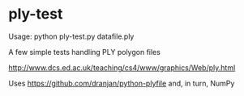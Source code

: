 # ply-test

Usage: python ply-test.py datafile.ply   

A few simple tests handling PLY polygon files   

http://www.dcs.ed.ac.uk/teaching/cs4/www/graphics/Web/ply.html   

Uses https://github.com/dranjan/python-plyfile and, in turn, NumPy   
